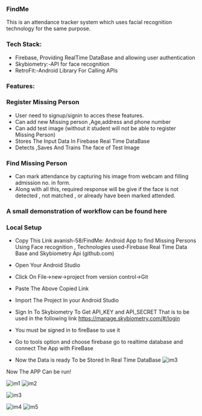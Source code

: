 ### FindMe
This is an attendance tracker system which uses facial recognition technology for the same purpose.
### Tech Stack:
- Firebase, Providing RealTime DataBase and allowing user authentication
- Skybiometry:-API for face recognition
- RetroFit:-Android Library For Calling APIs
 
### Features:
### Register Missing Person
- User need to signup/signin to acces these features.
- Can add new Missing person ,Age,address and phone number
- Can add test image (without it student will not be able to register Missing Person)
- Stores The Input Data In Firebase Real Time DataBase 
- Detects ,Saves And Trains The face of Test Image
### Find Missing Person
- Can mark attendance by capturing his image from webcam and filling admission no. in form.
- Along with all this, required response will be give if the face is not detected , not matched , or already have been marked attended.
### A small demonstration of workflow can be found here
### Local Setup
- Copy This Link
avanish-58/FindMe: Android App to find Missing Persons Using Face recognition , Technologies used-Firebase Real Time Data Base and Skybiometry Api (github.com)
 
- Open Your Android Studio
- Click On File->new->project from version control->Git
- Paste The Above Copied Link
- Import The Project In your Android Studio
- Sign In To Skybiometry To Get API_KEY and API_SECRET That is to be used in the following link https://manage.skybiometry.com/#/login
- You must be signed in to fireBase to use it
- Go to tools option and choose firebase go to realtime database and connect The App with FireBase
- Now the Data is ready To be Stored In Real Time DataBase ![im3](https://user-images.githubusercontent.com/79020488/170853385-d94046a2-b21b-4e30-b29c-d861c545b3fd.jpg)

Now The APP Can be run!

![im1](https://user-images.githubusercontent.com/79020488/170853433-b464dd11-7d26-4123-9b18-3665add03afb.jpg)
![im2](https://user-images.githubusercontent.com/79020488/170853438-ab9fa989-3e79-45e6-b23d-6900de3b4578.jpg)

![im3](https://user-images.githubusercontent.com/79020488/170853451-0dae4445-df0b-432f-9e55-6358a0442e00.jpg)

![im4](https://user-images.githubusercontent.com/79020488/170853454-a98b8960-6577-4d8f-8ea0-b892749c9c0b.jpg)
![im5](https://user-images.githubusercontent.com/79020488/170853460-620f532e-09c2-4722-819b-397b2cc5a553.jpg)




